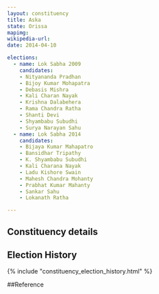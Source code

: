 ```yaml
---
layout: constituency
title: Aska
state: Orissa
mapimg: 
wikipedia-url: 
date: 2014-04-10

elections: 
  - name: Lok Sabha 2009
    candidates: 
    - Nityananda Pradhan 
    - Bijoy Kumar Mohapatra 
    - Debasis Mishra 
    - Kali Charan Nayak 
    - Krishna Dalabehera 
    - Rama Chandra Ratha 
    - Shanti Devi 
    - Shyambabu Subudhi 
    - Surya Narayan Sahu  
  - name: Lok Sabha 2014
    candidates: 
    - Bijaya Kumar Mahapatro 
    - Bansidhar Tripathy 
    - K. Shyambabu Subudhi 
    - Kali Charana Nayak 
    - Ladu Kishore Swain 
    - Mahesh Chandra Mohanty 
    - Prabhat Kumar Mahanty 
    - Sankar Sahu 
    - Lokanath Ratha  

---
```


## Constituency details


## Election History
{% include "constituency_election_history.html" %}

##Reference
